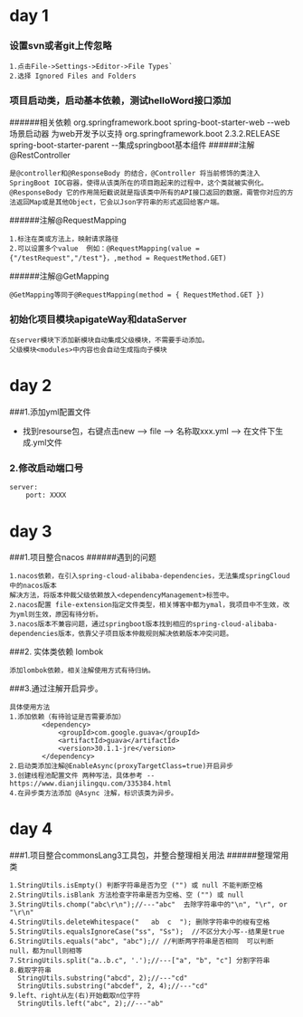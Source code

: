 
# day 1
### 设置svn或者git上传忽略
```
1.点击File->Settings->Editor->File Types`
2.选择 Ignored Files and Folders
```
### 项目启动类，启动基本依赖，测试helloWord接口添加
######相关依赖
        <dependency>
            <groupId>org.springframework.boot</groupId>
            <artifactId>spring-boot-starter-web</artifactId>
        </dependency> --web场景启动器 为web开发予以支持
        <parent>
            <groupId>org.springframework.boot</groupId>
            <version>2.3.2.RELEASE</version>
          <artifactId>spring-boot-starter-parent</artifactId>
        </parent>  --集成springboot基本组件
######注解@RestController
```
是@controller和@ResponseBody 的结合，@Controller 将当前修饰的类注入SpringBoot IOC容器，使得从该类所在的项目跑起来的过程中，这个类就被实例化。
@ResponseBody 它的作用简短截说就是指该类中所有的API接口返回的数据，甭管你对应的方法返回Map或是其他Object，它会以Json字符串的形式返回给客户端。
```
######注解@RequestMapping
```
1.标注在类或方法上，映射请求路径
2.可以设置多个value  例如：@RequestMapping(value = {"/testRequest","/test"}，,method = RequestMethod.GET)
``` 
######注解@GetMapping
```
@GetMapping等同于@RequestMapping(method = { RequestMethod.GET })
```
### 初始化项目模块apigateWay和dataServer
```
在server模块下添加新模块自动集成父级模块，不需要手动添加。
父级模块<modules>中内容也会自动生成指向子模块
```

# day 2
###1.添加yml配置文件
+ 找到resourse包，右键点击new ——> file ——> 名称取xxx.yml ——> 在文件下生成.yml文件
### 2.修改启动端口号
```
server: 
    port: XXXX
````
# day 3
###1.项目整合nacos
######遇到的问题
```
1.nacos依赖，在引入spring-cloud-alibaba-dependencies，无法集成springCloud中的nacos版本
解决方法，将版本仲裁父级依赖放入<dependencyManagement>标签中。
2.nacos配置 file-extension指定文件类型，相关博客中都为ymal，我项目中不生效，改为yml则生效，原因有待分析。
3.nacos版本不兼容问题，通过springboot版本找到相应的spring-cloud-alibaba-dependencies版本，依靠父子项目版本仲裁规则解决依赖版本冲突问题。
```
###2. 实体类依赖 lombok
```
添加lombok依赖，相关注解使用方式有待归纳。
```
###3.通过注解开启异步。
```
具体使用方法
1.添加依赖（有待验证是否需要添加）
        <dependency>
            <groupId>com.google.guava</groupId>
            <artifactId>guava</artifactId>
            <version>30.1.1-jre</version>
        </dependency>
2.启动类添加注解@EnableAsync(proxyTargetClass=true)开启异步
3.创建线程池配置文件 两种写法，具体参考 --https://www.dianjilingqu.com/335384.html
4.在异步类方法添加 @Async 注解，标识该类为异步。
```

# day 4
###1.项目整合commonsLang3工具包，并整合整理相关用法
######整理常用类
```
1.StringUtils.isEmpty() 判断字符串是否为空 ("") 或 null 不能判断空格
2.StringUtils.isBlank 方法检查字符串是否为空格、空 ("") 或 null
3.StringUtils.chomp("abc\r\n");//---"abc"  去除字符串中的"\n", "\r", or "\r\n"
4.StringUtils.deleteWhitespace("   ab  c  "); 删除字符串中的梭有空格
5.StringUtils.equalsIgnoreCase("ss", "Ss");  //不区分大小写--结果是true
6.StringUtils.equals("abc", "abc");// //判断两字符串是否相同  可以判断null，都为null则相等
7.StringUtils.split("a..b.c", '.');//---["a", "b", "c"] 分割字符串
8.截取字符串
  StringUtils.substring("abcd", 2);//---"cd"
  StringUtils.substring("abcdef", 2, 4);//---"cd"
9.left、right从左(右)开始截取n位字符
  StringUtils.left("abc", 2);//---"ab"
```
